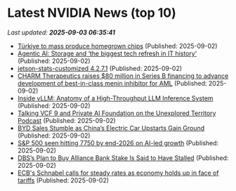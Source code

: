 # Latest NVIDIA News (top 10)
_Last updated: **2025-09-03 06:35:41**_

- [Türkiye to mass produce homegrown chips](https://www.hurriyetdailynews.com/turkiye-to-mass-produce-homegrown-chips-213140) (Published: 2025-09-02)
- [Agentic AI: Storage and ‘the biggest tech refresh in IT history’](https://www.computerweekly.com/podcast/Agentic-AI-Storage-and-the-biggest-tech-refresh-in-IT-history) (Published: 2025-09-02)
- [jetson-stats-customized 4.2.7.1](https://pypi.org/project/jetson-stats-customized/4.2.7.1/) (Published: 2025-09-02)
- [CHARM Therapeutics raises $80 million in Series B financing to advance development of best-in-class menin inhibitor for AML](https://www.globenewswire.com/news-release/2025/09/02/3142325/0/en/CHARM-Therapeutics-raises-80-million-in-Series-B-financing-to-advance-development-of-best-in-class-menin-inhibitor-for-AML.html) (Published: 2025-09-02)
- [Inside vLLM: Anatomy of a High-Throughput LLM Inference System](https://www.aleksagordic.com/blog/vllm) (Published: 2025-09-02)
- [Talking VCF 9 and Private AI Foundation on the Unexplored Territory Podcast](https://frankdenneman.nl/2025/09/02/talking-vcf-9-and-private-ai-foundation-on-the-unexplored-territory-podcast/) (Published: 2025-09-02)
- [BYD Sales Stumble as China’s Electric Car Upstarts Gain Ground](https://biztoc.com/x/571a351b3bd1edfe) (Published: 2025-09-02)
- [S&P 500 seen hitting 7750 by end-2026 on AI-led growth](https://biztoc.com/x/e17293219d1b89d8) (Published: 2025-09-02)
- [DBS’s Plan to Buy Alliance Bank Stake Is Said to Have Stalled](https://biztoc.com/x/3da1136756c23936) (Published: 2025-09-02)
- [ECB's Schnabel calls for steady rates as economy holds up in face of tariffs](https://biztoc.com/x/1a955105c820f709) (Published: 2025-09-02)

